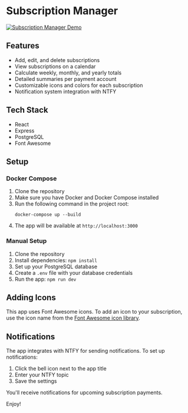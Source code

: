 # Subscription Manager

[![Subscription Manager Demo](https://img.youtube.com/vi/tAL8Gv35mKw/0.jpg)](https://www.youtube.com/watch?v=tAL8Gv35mKw)

## Features

- Add, edit, and delete subscriptions
- View subscriptions on a calendar
- Calculate weekly, monthly, and yearly totals
- Detailed summaries per payment account
- Customizable icons and colors for each subscription
- Notification system integration with NTFY

## Tech Stack

- React
- Express
- PostgreSQL
- Font Awesome

## Setup

### Docker Compose

1. Clone the repository
2. Make sure you have Docker and Docker Compose installed
3. Run the following command in the project root:
   ```
   docker-compose up --build
   ```
4. The app will be available at `http://localhost:3000`

### Manual Setup

1. Clone the repository
2. Install dependencies: `npm install`
3. Set up your PostgreSQL database
4. Create a `.env` file with your database credentials
5. Run the app: `npm run dev`

## Adding Icons

This app uses Font Awesome icons. To add an icon to your subscription, use the icon name from the [Font Awesome icon library](https://fontawesome.com/icons).

## Notifications

The app integrates with NTFY for sending notifications. To set up notifications:

1. Click the bell icon next to the app title
2. Enter your NTFY topic
3. Save the settings

You'll receive notifications for upcoming subscription payments.

Enjoy!
